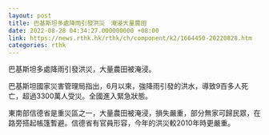 ```yaml
---
layout: post
title: 巴基斯坦多處降雨引發洪災　淹浸大量農田
date: 2022-08-28 04:34:27.000000000 +08:00
link: https://news.rthk.hk/rthk/ch/component/k2/1664450-20220828.htm
categories: rthk
---
```


巴基斯坦多處降雨引發洪災，大量農田被淹浸。

巴基斯坦國家災害管理局指出，6月以來，強降雨引發的洪水，導致9百多人死亡，超過3300萬人受災。全國進入緊急狀態。

東南部信德省是重災區之一，大量農田被淹浸，損失嚴重，部分無家可歸民眾，在路旁搭起帳篷暫避。信德省有官員形容，今年的洪災較2010年時更嚴重。
